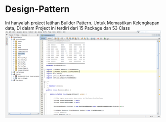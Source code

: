 # Design-Pattern

Ini hanyalah project latihan Builder Pattern. Untuk Memastikan Kelengkapan data, Di dalam Project ini terdiri dari 15 Package dan 53 Class
![alt text](https://github.com/Danboru/Design-Pattern/blob/master/images/demo.png?raw=true)

